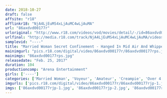 ```yaml
---
date: 2018-10-27
draft: false
affsite: "r18"
afflinkr18: "NjA4LjEuMS4xLjAuMC4wLjAuMA"
url: "86axdvd00177r"
urloriginal: "http://www.r18.com/videos/vod/movies/detail/-/id=86axdvd00177r"
urlfinal: "http://media.r18.com/track/NjA4LjEuMS4xLjAuMC4wLjAuMA/videos/vod/movies/detail/-/id=86axdvd00177r"
samplevid: "----"
title: "Married Woman Secret Confinement - Hanged In Mid Air And Whipped - Fainting Electrocution Hell"
mainimgurl: "pics.r18.com/digital/video/86axdvd00177r/86axdvd00177rps.jpg"
mainimgs: "86axdvd00177rps.jpg"
releasedate: "Feb. 25, 2017"
duration: 104
productioncomp: "Arena Entertainment"
girls: ['----']
categories: ['Married Woman', 'Voyeur', 'Amateur', 'Creampie', 'Over 4 Hours']
imgurls: ['pics.r18.com/digital/video/86axdvd00177r/86axdvd00177rjp-1.jpg', 'pics.r18.com/digital/video/86axdvd00177r/86axdvd00177rjp-2.jpg', 'pics.r18.com/digital/video/86axdvd00177r/86axdvd00177rjp-3.jpg', 'pics.r18.com/digital/video/86axdvd00177r/86axdvd00177rjp-4.jpg', 'pics.r18.com/digital/video/86axdvd00177r/86axdvd00177rjp-5.jpg', 'pics.r18.com/digital/video/86axdvd00177r/86axdvd00177rjp-6.jpg', 'pics.r18.com/digital/video/86axdvd00177r/86axdvd00177rjp-7.jpg', 'pics.r18.com/digital/video/86axdvd00177r/86axdvd00177rjp-8.jpg', 'pics.r18.com/digital/video/86axdvd00177r/86axdvd00177rjp-9.jpg', 'pics.r18.com/digital/video/86axdvd00177r/86axdvd00177rjp-10.jpg', 'pics.r18.com/digital/video/86axdvd00177r/86axdvd00177rjp-11.jpg', 'pics.r18.com/digital/video/86axdvd00177r/86axdvd00177rjp-12.jpg', 'pics.r18.com/digital/video/86axdvd00177r/86axdvd00177rjp-13.jpg', 'pics.r18.com/digital/video/86axdvd00177r/86axdvd00177rjp-14.jpg', 'pics.r18.com/digital/video/86axdvd00177r/86axdvd00177rjp-15.jpg', 'pics.r18.com/digital/video/86axdvd00177r/86axdvd00177rjp-16.jpg', 'pics.r18.com/digital/video/86axdvd00177r/86axdvd00177rjp-17.jpg', 'pics.r18.com/digital/video/86axdvd00177r/86axdvd00177rjp-18.jpg', 'pics.r18.com/digital/video/86axdvd00177r/86axdvd00177rjp-19.jpg', 'pics.r18.com/digital/video/86axdvd00177r/86axdvd00177rjp-20.jpg']
imgs: ['86axdvd00177rjp-1.jpg', '86axdvd00177rjp-2.jpg', '86axdvd00177rjp-3.jpg', '86axdvd00177rjp-4.jpg', '86axdvd00177rjp-5.jpg', '86axdvd00177rjp-6.jpg', '86axdvd00177rjp-7.jpg', '86axdvd00177rjp-8.jpg', '86axdvd00177rjp-9.jpg', '86axdvd00177rjp-10.jpg', '86axdvd00177rjp-11.jpg', '86axdvd00177rjp-12.jpg', '86axdvd00177rjp-13.jpg', '86axdvd00177rjp-14.jpg', '86axdvd00177rjp-15.jpg', '86axdvd00177rjp-16.jpg', '86axdvd00177rjp-17.jpg', '86axdvd00177rjp-18.jpg', '86axdvd00177rjp-19.jpg', '86axdvd00177rjp-20.jpg']
---
```

